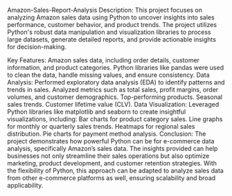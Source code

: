 Amazon-Sales-Report-Analysis
Description:
This project focuses on analyzing Amazon sales data using Python to uncover insights into sales performance, customer behavior, and product trends. The project utilizes Python's robust data manipulation and visualization libraries to process large datasets, generate detailed reports, and provide actionable insights for decision-making.

Key Features:
Amazon sales data, including order details, customer information, and product categories.
Python libraries like pandas were used to clean the data, handle missing values, and ensure consistency.
Data Analysis:
Performed exploratory data analysis (EDA) to identify patterns and trends in sales.
Analyzed metrics such as total sales, profit margins, order volumes, and customer demographics.
Top-performing products.
Seasonal sales trends.
Customer lifetime value (CLV).
Data Visualization:
Leveraged Python libraries like matplotlib and seaborn to create insightful visualizations, including:
Bar charts for product category sales.
Line graphs for monthly or quarterly sales trends.
Heatmaps for regional sales distribution.
Pie charts for payment method analysis.
Conclusion:
The project demonstrates how powerful Python can be for e-commerce data analysis, specifically Amazon’s sales data. The insights provided can help businesses not only streamline their sales operations but also optimize marketing, product development, and customer retention strategies. With the flexibility of Python, this approach can be adapted to analyze sales data from other e-commerce platforms as well, ensuring scalability and broad applicability.


